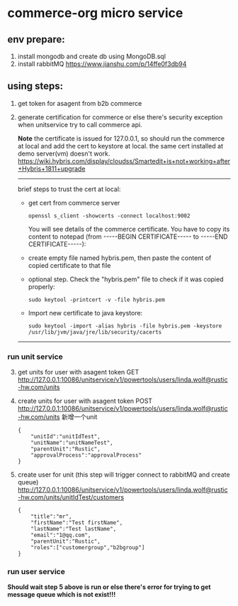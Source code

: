 # commerce-org micro service



## env prepare:
1. install mongodb and create db using MongoDB.sql
2. install rabbitMQ
https://www.jianshu.com/p/14ffe0f3db94


## using steps:
1. get token for asagent from b2b commerce

2. generate certification for commerce or else there's security exception when unitservice try to call commerce api.

	**Note** 
	the certificate is issued for 127.0.0.1, so should run the commerce at local and add the cert to keystore at local.  the same cert installed at demo server(vm) doesn't work.
	https://wiki.hybris.com/display/cloudss/Smartedit+is+not+working+after+Hybris+1811+upgrade

	-------------------------------------------

	brief steps to trust the cert at local:

	- get cert from commerce server

		`openssl s_client -showcerts -connect localhost:9002`

		You will see details of the commerce certificate. You have to copy its content to notepad (from -----BEGIN CERTIFICATE----- to -----END CERTIFICATE-----):

	- create empty file named hybris.pem, then paste the content of copied certificate to that file

	- optional step. Check the "hybris.pem" file to check if it was copied properly:

		`sudo keytool -printcert -v -file hybris.pem`

	- Import new certificate to java keystore:

		```sudo keytool -import -alias hybris -file hybris.pem -keystore /usr/lib/jvm/java/jre/lib/security/cacerts```

	-------------------------------------------


### run unit service

3. get units for user with asagent token
	GET http://127.0.0.1:10086/unitservice/v1/powertools/users/linda.wolf@rustic-hw.com/units 

4. create units for user with asagent token
	POST http://127.0.0.1:10086/unitservice/v1/powertools/users/linda.wolf@rustic-hw.com/units 新增一个unit

	```
	{
		"unitId":"unitIdTest",
		"unitName":"unitNameTest",
		"parentUnit":"Rustic",
		"approvalProcess":"approvalProcess"
	}
	```

5. create user for unit (this step will trigger connect to rabbitMQ and create queue)
	http://127.0.0.1:10086/unitservice/v1/powertools/users/linda.wolf@rustic-hw.com/units/unitIdTest/customers
	```
	{
		"title":"mr",
		"firstName":"Test firstName",
		"lastName":"Test lastName",
		"email":"1@qq.com",
		"parentUnit":"Rustic",
		"roles":["customergroup","b2bgroup"]
	}
	```


### run user service

**Should wait step 5 above is run or else there's error for trying to get message queue which is not exist!!!**
